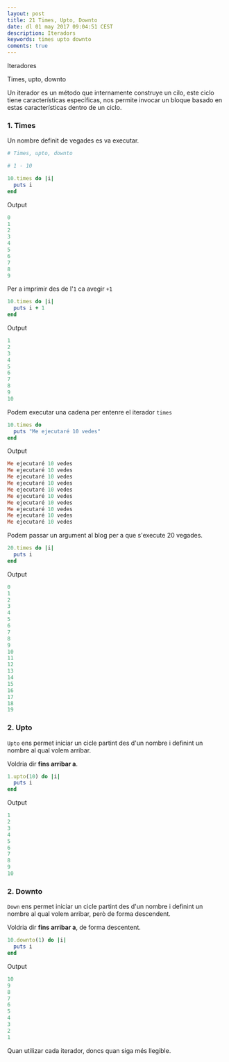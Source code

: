 ```yaml
---
layout: post
title: 21 Times, Upto, Downto
date: dl 01 may 2017 09:04:51 CEST 
description: Iteradors
keywords: times upto downto
coments: true
---
```


Iteradores

Times, upto, downto

Un iterador es un método que internamente construye un cilo, este ciclo tiene características específicas, nos permite invocar un bloque basado en estas características dentro de un ciclo.

### 1. Times

Un nombre definit de vegades es va executar.

```ruby
# Times, upto, downto

# 1 - 10

10.times do |i|
  puts i
end
```

Output

```ruby
0
1
2
3
4
5
6
7
8
9
```

Per a imprimir des de l'`1` ca avegir `+1`

```ruby
10.times do |i|
  puts i + 1
end
```

Output

```ruby
1
2
3
4
5
6
7
8
9
10
```

Podem executar una cadena per entenre el iterador `times`

```ruby
10.times do
  puts "Me ejecutaré 10 vedes"
end
```

Output

```ruby
Me ejecutaré 10 vedes
Me ejecutaré 10 vedes
Me ejecutaré 10 vedes
Me ejecutaré 10 vedes
Me ejecutaré 10 vedes
Me ejecutaré 10 vedes
Me ejecutaré 10 vedes
Me ejecutaré 10 vedes
Me ejecutaré 10 vedes
Me ejecutaré 10 vedes
```

Podem passar un argument al blog per a que s'execute 20 vegades.

```ruby
20.times do |i|
  puts i
end
```

Output

```ruby
0
1
2
3
4
5
6
7
8
9
10
11
12
13
14
15
16
17
18
19
```

### 2. Upto

`Upto` ens permet iniciar un cicle partint des d'un nombre i definint un nombre al qual volem arribar.

Voldria dir **fins arribar a**.

```ruby
1.upto(10) do |i|
  puts i
end
```

Output

```ruby
1
2
3
4
5
6
7
8
9
10
```

### 2. Downto

`Down` ens permet iniciar un cicle partint des d'un nombre i definint un nombre al qual volem arribar, però de forma descendent.

Voldria dir **fins arribar a**, de forma descentent.

```ruby
10.downto(1) do |i|
  puts i
end
```

Output

```ruby
10
9
8
7
6
5
4
3
2
1
```

Quan utilizar cada iterador, doncs quan siga més llegible.
